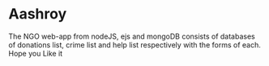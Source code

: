 # Aashroy
The NGO web-app from nodeJS, ejs and mongoDB consists of databases of donations list, crime list and help list respectively with the forms of each. Hope you Like it 
